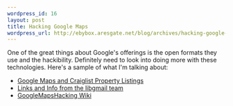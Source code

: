 ```yaml
--- 
wordpress_id: 16
layout: post
title: Hacking Google Maps
wordpress_url: http://ebybox.aresgate.net/blog/archives/hacking-google-maps/
---
```

<p>One of the great things about Google's offerings is the open formats they use and the hackibility. Definitely need to look into doing more with these technologies. Here's a sample of what I'm talking about:</p>
<ul>
<li><a href="http://www.paulrademacher.com/housing/">Google Maps and Craiglist Property Listings</a></li>
<li><a href="http://libgmail.sourceforge.net/googlemaps.html">Links and Info from the libgmail team</a></li>
<li><a href="http://69.90.152.144/collab/GoogleMapsHacking">GoogleMapsHacking Wiki</a></li>
</ul>
